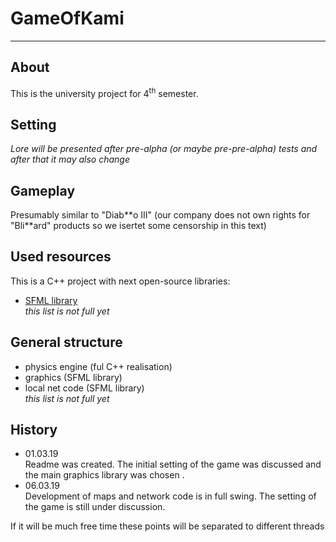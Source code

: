 # GameOfKami
***
## About
This is the university project for 4<sup>th</sup> semester.
## Setting
*Lore will be presented after pre-alpha (or maybe pre-pre-alpha) tests and after that it may also change*
## Gameplay
Presumably similar to "Diab\*\*o III" (our company does not own rights for "Bli\*\*ard" products so we isertet some censorship in this text)
## Used resources
This is a C++ project with next open-source libraries:
* [SFML library][1]<br />
*this list is not full yet*
## General structure
* physics engine (ful C++ realisation)
* graphics (SFML library)
* local net code (SFML library) <br />
*this list is not full yet*

## History

* 01.03.19 <br />
Readme was created. The initial setting of the game was discussed and the main graphics library was chosen .
* 06.03.19 <br />
Development of maps and network code is in full swing. The setting of the game is still under discussion.

If it will be much free time these points will be separated to different threads

[1]: https://www.sfml-dev.org/
